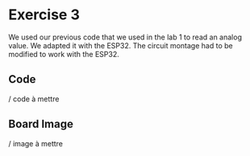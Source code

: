 # Exercise 3

We used our previous code that we used in the lab 1 to read an analog value. We adapted it with the ESP32.
The circuit montage had to be modified to work with the ESP32.

## Code
 
 / code à mettre
  
  
  ## Board Image 
  
  / image à mettre
